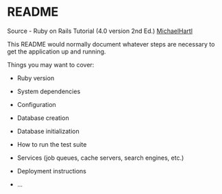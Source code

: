 # README

Source - Ruby on Rails Tutorial (4.0 version 2nd Ed.)
[MichaelHartl](https://www.softcover.io/read/28fdb94f/ruby_on_rails_tutorial/)

This README would normally document whatever steps are necessary to get the
application up and running.

Things you may want to cover:

* Ruby version

* System dependencies

* Configuration

* Database creation

* Database initialization

* How to run the test suite

* Services (job queues, cache servers, search engines, etc.)

* Deployment instructions

* ...
